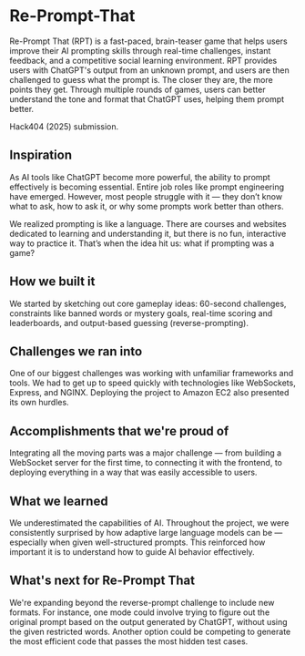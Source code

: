 # Re-Prompt-That
Re-Prompt That (RPT) is a fast-paced, brain-teaser game that helps users improve their AI prompting skills through real-time challenges, instant feedback, and a competitive social learning environment. RPT provides users with ChatGPT's output from an unknown prompt, and users are then challenged to guess what the prompt is. The closer they are, the more points they get. Through multiple rounds of games, users can better understand the tone and format that ChatGPT uses, helping them prompt better.

Hack404 (2025) submission. 

## Inspiration
As AI tools like ChatGPT become more powerful, the ability to prompt effectively is becoming essential. Entire job roles like prompt engineering have emerged. However, most people struggle with it — they don’t know what to ask, how to ask it, or why some prompts work better than others.

We realized prompting is like a language. There are courses and websites dedicated to learning and understanding it, but there is no fun, interactive way to practice it. That’s when the idea hit us: what if prompting was a game?

## How we built it
We started by sketching out core gameplay ideas: 60-second challenges, constraints like banned words or mystery goals, real-time scoring and leaderboards, and output-based guessing (reverse-prompting). 

## Challenges we ran into
One of our biggest challenges was working with unfamiliar frameworks and tools. We had to get up to speed quickly with technologies like WebSockets, Express, and NGINX. Deploying the project to Amazon EC2 also presented its own hurdles.

## Accomplishments that we're proud of
Integrating all the moving parts was a major challenge — from building a WebSocket server for the first time, to connecting it with the frontend, to deploying everything in a way that was easily accessible to users.

## What we learned
We underestimated the capabilities of AI. Throughout the project, we were consistently surprised by how adaptive large language models can be — especially when given well-structured prompts. This reinforced how important it is to understand how to guide AI behavior effectively.

## What's next for Re-Prompt That
We're expanding beyond the reverse-prompt challenge to include new formats. For instance, one mode could involve trying to figure out the original prompt based on the output generated by ChatGPT, without using the given restricted words. Another option could be competing to generate the most efficient code that passes the most hidden test cases.
